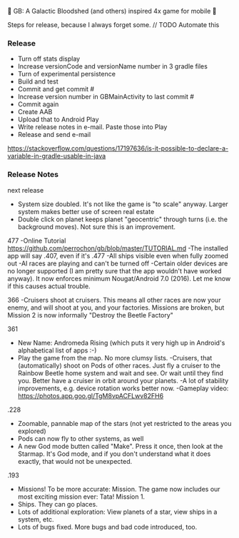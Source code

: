 :tada: GB: A Galactic Bloodshed (and others) inspired 4x game for mobile :tada:

Steps for release, because I always forget some. // TODO Automate this

### Release
- Turn off stats display
- Increase versionCode and versionName number in 3 gradle files
- Turn of experimental persistence
- Build and test
- Commit and get commit #
- Increase version number in GBMainActivity to last commit #
- Commit again
- Create AAB
- Upload that to Android Play
- Write release notes in e-mail. Paste those into Play
- Release and send e-mail

https://stackoverflow.com/questions/17197636/is-it-possible-to-declare-a-variable-in-gradle-usable-in-java

### Release Notes

next release
- System size doubled. It's not like the game is "to scale" anyway. Larger system makes better use of screen real estate
- Double click on planet keeps planet "geocentric" through turns (i.e. the background moves). Not sure this is an improvement.


477
-Online Tutorial https://github.com/perrochon/gb/blob/master/TUTORIAL.md
-The installed app will say .407, even if it's .477
-All ships visible even when fully zoomed out
-AI races are playing and can't be turned off
-Certain older devices are no longer supported (I am pretty sure that the app wouldn't have worked anyway). It now enforces minimum Nougat/Android 7.0 (2016). Let me know if this causes actual trouble.
 
366
-Cruisers shoot at cruisers. This means all other races are now your enemy, and will shoot  at you, and your factories. Missions are broken, but Mission 2 is now informally "Destroy the Beetle Factory"

361
- New Name: Andromeda Rising (which puts it very high up in Android's alphabetical list of apps :-)
- Play the game from the map. No more clumsy lists.
-Cruisers, that (automatically) shoot on Pods of other races. Just fly a cruiser to the Rainbow Beetle home system and wait and see. Or wait until they find you. Better have a cruiser in orbit around your planets.
-A lot of stability improvements, e.g. device rotation works better now. 
-Gameplay video: https://photos.app.goo.gl/TgM8vpACFLwv82FH6

.228
- Zoomable, pannable map of the stars (not yet restricted to the areas you explored)
- Pods can now fly to other systems, as well
- A new God mode butten called "Make". Press it once, then look at the Starmap. It's God mode, and if you don't understand what it does exactly, that would not be unexpected.

.193
- Missions! To be more accurate: Mission. The game now includes our most exciting mission ever: Tata! Mission 1. 
- Ships. They can go places.
- Lots of additional exploration: View planets of a star, view ships in a system, etc.
- Lots of bugs fixed. More bugs and bad code introduced, too.